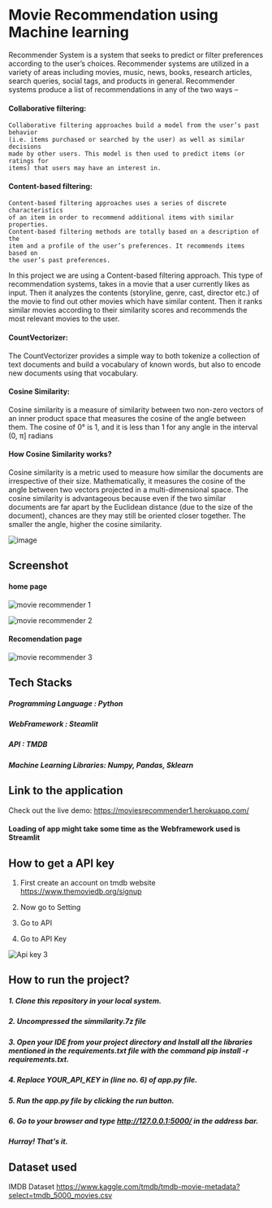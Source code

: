 
# Movie Recommendation using Machine learning

Recommender System is a system that seeks to predict or filter preferences
according to the user’s choices. Recommender systems are utilized in a variety
of areas including movies, music, news, books, research articles, search queries,
social tags, and products in general. 
Recommender systems produce a list of recommendations in any of the two ways – 
 

#### Collaborative filtering: 

    Collaborative filtering approaches build a model from the user’s past behavior
    (i.e. items purchased or searched by the user) as well as similar decisions 
    made by other users. This model is then used to predict items (or ratings for
    items) that users may have an interest in.

#### Content-based filtering:

    Content-based filtering approaches uses a series of discrete characteristics 
    of an item in order to recommend additional items with similar properties. 
    Content-based filtering methods are totally based on a description of the 
    item and a profile of the user’s preferences. It recommends items based on 
    the user’s past preferences.




In this project we are using a Content-based filtering approach.
This type of recommendation systems, takes in a movie that a user currently likes 
as input. Then it analyzes the contents (storyline, genre, cast, director etc.) 
of the movie to find out other movies which have similar content. Then it ranks 
similar movies according to their similarity scores and recommends the most 
relevant movies to the user.



#### CountVectorizer:

The CountVectorizer provides a simple way to both tokenize a collection of text
documents and build a vocabulary of known words, but also to encode new documents 
using that vocabulary.


#### Cosine Similarity:

Cosine similarity is a measure of similarity between two non-zero vectors of an 
inner product space that measures the cosine of the angle between them. The cosine 
of 0° is 1, and it is less than 1 for any angle in the interval (0, π] radians

#### How Cosine Similarity works?

Cosine similarity is a metric used to measure how similar the documents are irrespective of their size. Mathematically, it measures the cosine of the angle between two vectors projected in a multi-dimensional space. The cosine similarity is advantageous because even if the two similar documents are far apart by the Euclidean distance (due to the size of the document), chances are they may still be oriented closer together. The smaller the angle, higher the cosine similarity.



![image](https://user-images.githubusercontent.com/93968656/141446290-432b187c-93f7-4bcd-978f-272c921893d0.png)


## Screenshot

#### home page
![movie recommender 1](https://user-images.githubusercontent.com/93968656/141446551-d7d77119-aa59-4146-a157-44fb7f244535.png)


![movie recommender 2](https://user-images.githubusercontent.com/93968656/141446592-2de5f670-e03c-43bc-8521-0ace164d0ba0.png)

#### Recomendation page
![movie recommender 3](https://user-images.githubusercontent.com/93968656/141446656-0728ea6e-2d5e-4fbf-8330-d9e5280ce6c8.png)


## Tech Stacks

##### Programming Language : Python
##### WebFramework : Steamlit
##### API : TMDB
##### Machine Learning Libraries: Numpy, Pandas, Sklearn




## Link to the application 

Check out the live demo: 
https://moviesrecommender1.herokuapp.com/

#### Loading of app might take some time as the Webframework used is Streamlit


## How to get a API key


1. First create an account on tmdb website   https://www.themoviedb.org/signup

2. Now go to Setting

3. Go to API

4. Go to API Key

![Api key 3](https://user-images.githubusercontent.com/93968656/141447807-b4e90348-695a-4fba-98a6-e710229ad902.png)


## How to run the project?

   ##### 1. Clone this repository in your local system.
   ##### 2. Uncompressed the simmilarity.7z file
   ##### 3. Open your IDE from your project directory and Install all the libraries mentioned in the requirements.txt file with the command pip install -r requirements.txt.
   ##### 4. Replace YOUR_API_KEY in (line no. 6) of app.py file.
   ##### 5. Run the app.py file by clicking the run button.
   ##### 6. Go to your browser and type http://127.0.0.1:5000/ in the address bar.
   ##### Hurray! That's it.


## Dataset used

IMDB Dataset 
https://www.kaggle.com/tmdb/tmdb-movie-metadata?select=tmdb_5000_movies.csv
